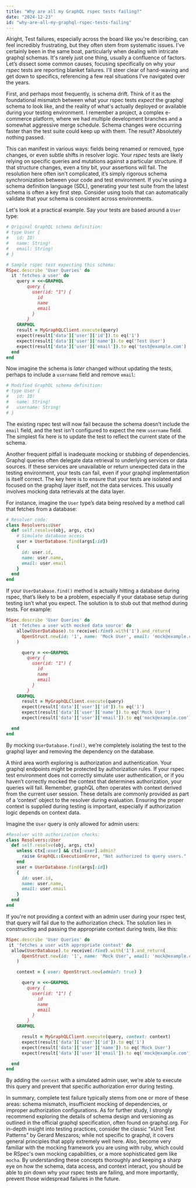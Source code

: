 ```yaml
---
title: "Why are all my GraphQL rspec tests failing?"
date: "2024-12-23"
id: "why-are-all-my-graphql-rspec-tests-failing"
---
```


Alright,  Test failures, especially across the board like you're describing, can feel incredibly frustrating, but they often stem from systematic issues. I've certainly been in the same boat, particularly when dealing with intricate graphql schemas. It's rarely just one thing, usually a confluence of factors. Let’s dissect some common causes, focusing specifically on why your *rspec* tests are reporting blanket failures. I'll steer clear of hand-waving and get down to specifics, referencing a few real situations I've navigated over the years.

First, and perhaps most frequently, is schema drift. Think of it as the foundational mismatch between what your rspec tests *expect* the graphql schema to look like, and the reality of what's actually deployed or available during your testing environment. I remember a project, a complex e-commerce platform, where we had multiple development branches and a somewhat aggressive merge schedule. Schema changes were occurring faster than the test suite could keep up with them. The result? Absolutely nothing passed.

This can manifest in various ways: fields being renamed or removed, type changes, or even subtle shifts in resolver logic. Your *rspec* tests are likely relying on specific queries and mutations against a particular structure. If that structure changes, even a tiny bit, your assertions will fail. The resolution here often isn't complicated, it’s simply rigorous schema synchronization between your code and test environment. If you're using a schema definition language (SDL), generating your test suite from the latest schema is often a key first step. Consider using tools that can automatically validate that your schema is consistent across environments.

Let's look at a practical example. Say your tests are based around a `User` type:

```ruby
# Original GraphQL schema definition:
# type User {
#   id: ID!
#   name: String!
#   email: String!
# }

# Sample rspec test expecting this schema:
RSpec.describe 'User Queries' do
  it 'fetches a user' do
    query = <<~GRAPHQL
        query {
          user(id: "1") {
            id
            name
            email
          }
        }
    GRAPHQL
    result = MyGraphQLClient.execute(query)
    expect(result['data']['user']['id']).to eq('1')
    expect(result['data']['user']['name']).to eq('Test User')
    expect(result['data']['user']['email']).to eq('test@example.com')
  end
end
```

Now imagine the schema is *later* changed without updating the tests, perhaps to include a `username` field and remove `email`:

```ruby
# Modified GraphQL schema definition:
# type User {
#   id: ID!
#   name: String!
#   username: String!
# }
```

The existing rspec test will now fail because the schema doesn’t include the `email` field, and the test isn't configured to expect the new `username` field. The simplest fix here is to update the test to reflect the current state of the schema.

Another frequent pitfall is inadequate mocking or stubbing of dependencies. Graphql queries often delegate data retrieval to underlying services or data sources. If these services are unavailable or return unexpected data in the testing environment, your tests can fail, even if your graphql implementation is itself correct. The key here is to ensure that your tests are isolated and focused on the graphql layer itself, not the data services. This usually involves mocking data retrievals at the data layer.

For instance, imagine the `User` type’s data being resolved by a method call that fetches from a database:

```ruby
# Resolver code:
class Resolvers::User
  def self.resolve(obj, args, ctx)
    # Simulate database access
    user = UserDatabase.find(args[:id])
    {
      id: user.id,
      name: user.name,
      email: user.email
    }
  end
end
```

If your `UserDatabase.find()` method is actually hitting a database during rspec, that’s likely to be a problem, especially if your database setup during testing isn’t what you expect. The solution is to stub out that method during tests. For example:

```ruby
RSpec.describe 'User Queries' do
  it 'fetches a user with mocked data source' do
    allow(UserDatabase).to receive(:find).with('1').and_return(
      OpenStruct.new(id: '1', name: 'Mock User', email: 'mock@example.com')
    )

      query = <<~GRAPHQL
        query {
          user(id: "1") {
            id
            name
            email
          }
        }
    GRAPHQL
      result = MyGraphQLClient.execute(query)
      expect(result['data']['user']['id']).to eq('1')
      expect(result['data']['user']['name']).to eq('Mock User')
      expect(result['data']['user']['email']).to eq('mock@example.com')

  end
end
```

By mocking `UserDatabase.find()`, we're completely isolating the test to the graphql layer and removing the dependency on the database.

A third area worth exploring is authorization and authentication. Your graphql endpoints might be protected by authorization rules. If your rspec test environment does not correctly simulate user authentication, or if you haven’t correctly mocked the context that determines authorization, your queries will fail. Remember, graphQL often operates with context derived from the current user session. These details are commonly provided as part of a ‘context’ object to the resolver during evaluation. Ensuring the proper context is supplied during testing is important, especially if authorization logic depends on context data.

Imagine the `User` query is only allowed for admin users:

```ruby
#Resolver with authorization checks:
class Resolvers::User
  def self.resolve(obj, args, ctx)
    unless ctx[:user] && ctx[:user].admin?
      raise GraphQL::ExecutionError, "Not authorized to query users."
    end
    user = UserDatabase.find(args[:id])
    {
      id: user.id,
      name: user.name,
      email: user.email
    }
  end
end
```

If you're not providing a context with an admin user during your rspec test, that query will fail due to the authorization check. The solution lies in constructing and passing the appropriate context during tests, like this:

```ruby
RSpec.describe 'User Queries' do
 it 'fetches a user with appropriate context' do
  allow(UserDatabase).to receive(:find).with('1').and_return(
      OpenStruct.new(id: '1', name: 'Mock User', email: 'mock@example.com')
    )

    context = { user: OpenStruct.new(admin?: true) }

      query = <<~GRAPHQL
        query {
          user(id: "1") {
            id
            name
            email
          }
        }
    GRAPHQL

      result = MyGraphQLClient.execute(query, context: context)
      expect(result['data']['user']['id']).to eq('1')
      expect(result['data']['user']['name']).to eq('Mock User')
      expect(result['data']['user']['email']).to eq('mock@example.com')

  end
end
```

By adding the `context` with a simulated admin user, we’re able to execute this query and prevent that specific authorization error during testing.

In summary, complete test failure typically stems from one or more of these areas: schema mismatch, insufficient mocking of dependencies, or improper authorization configurations. As for further study, I strongly recommend exploring the details of schema design and versioning as outlined in the official graphql specification, often found on graphql.org. For in-depth insight into testing practices, consider the classic “xUnit Test Patterns” by Gerard Meszaros; while not specific to graphql, it covers general principles that apply extremely well here. Also, become very familiar with the mocking framework you are using with ruby, which could be RSpec's own mocking capabilities, or a more sophisticated gem like `mocha`. By understanding these concepts thoroughly and keeping a sharp eye on how the schema, data access, and context interact, you should be able to pin down why your rspec tests are failing, and more importantly, prevent those widespread failures in the future.
